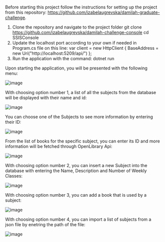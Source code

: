 Before starting this project follow the instructions for setting up the project from this repository: https://github.com/izabelaugrevska/damilah-graduate-challenge.

1. Clone the repository and navigate to the project folder
   git clone https://github.com/izabelaugrevska/damilah-challenge-console
   cd SSISConsole
2. Update the localhost port according to your own if needed in Program.cs file on this line:
    var client = new HttpClient { BaseAddress = new Uri("http://localhost:5209/api/") };
3. Run the application with the command:
   dotnet run

Upon starting the application, you will be presented with the following menu:

![image](https://github.com/izabelaugrevska/damilah-challenge-console/assets/98963569/5058cecb-cfaa-496c-a7aa-f7703dac0791)

With choosing option number 1, a list of all the subjects from the database will be displayed with their name and id:

![image](https://github.com/izabelaugrevska/damilah-challenge-console/assets/98963569/c351be8d-bd35-4a85-b59a-5f08005f3189)

You can choose one of the Subjects to see more information by entering their ID:

![image](https://github.com/izabelaugrevska/damilah-challenge-console/assets/98963569/2cb8a306-e699-411e-9bd5-5f2a93c3848e)

From the list of books for the specific subject, you can enter its ID and more information will be fetched through OpenLibrary Api:

![image](https://github.com/izabelaugrevska/damilah-challenge-console/assets/98963569/849a9b17-7ee5-458e-b10d-d5022f7dc18e)

With choosing option number 2, you can insert a new Subject into the database with entering the Name, Description and Number of Weekly Classes:

![image](https://github.com/izabelaugrevska/damilah-challenge-console/assets/98963569/59137538-a5ad-4a59-8e95-4385720ec95f)

With choosing option number 3, you can add a book that is used by a subject:

![image](https://github.com/izabelaugrevska/damilah-challenge-console/assets/98963569/fadb6790-ab7a-42b3-9d2c-b1216abcf7d5)

With choosing option number 4, you can import a list of subjects from a json file by enetring the path of the file:

![image](https://github.com/izabelaugrevska/damilah-challenge-console/assets/98963569/6dc9a5ff-25be-4196-a509-2893e4b8de0d)




